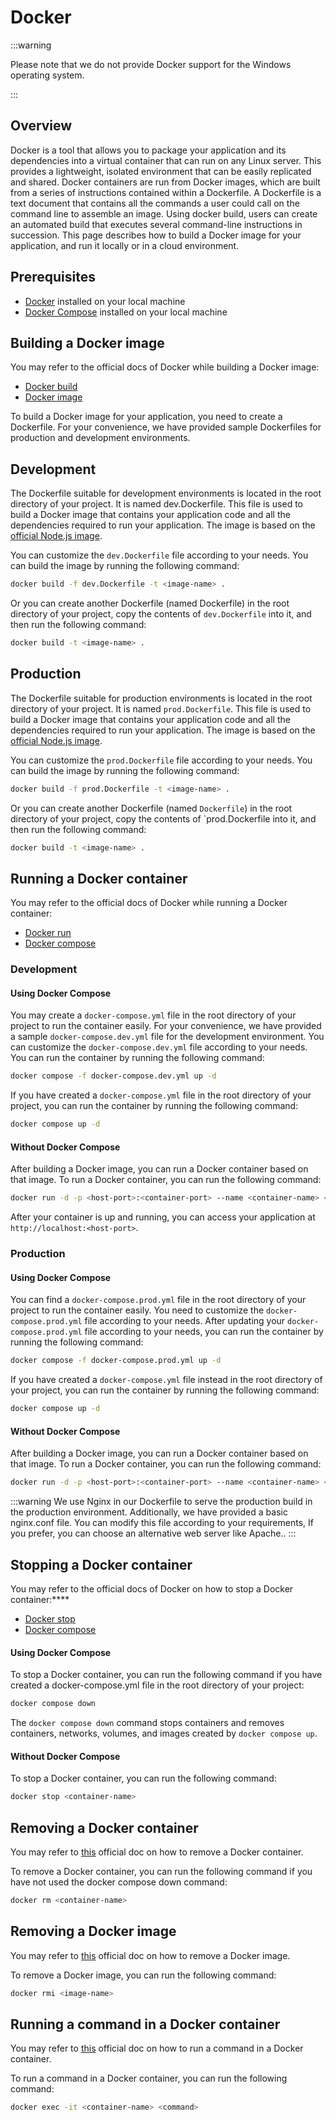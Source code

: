 
# Docker   <Badge text='Vue Only' style="vertical-align: middle" />

:::warning

Please note that we do not provide Docker support for the Windows operating system.

:::

## Overview

Docker is a tool that allows you to package your application and its dependencies into a virtual container that can run on any Linux server. This provides a lightweight, isolated environment that can be easily replicated and shared. Docker containers are run from Docker images, which are built from a series of instructions contained within a Dockerfile. A Dockerfile is a text document that contains all the commands a user could call on the command line to assemble an image. Using docker build, users can create an automated build that executes several command-line instructions in succession. This page describes how to build a Docker image for your application, and run it locally or in a cloud environment.

## Prerequisites

- [Docker](https://docs.docker.com/get-docker/) installed on your local machine
- [Docker Compose](https://docs.docker.com/compose/install/) installed on your local machine

## Building a Docker image

You may refer to the official docs of Docker while building a Docker image:

- [Docker build](https://docs.docker.com/engine/reference/commandline/build/)
- [Docker image](https://docs.docker.com/engine/reference/commandline/image/)

To build a Docker image for your application, you need to create a Dockerfile. For your convenience, we have provided sample Dockerfiles for production and development environments.

## Development

The Dockerfile suitable for development environments is located in the root directory of your project. It is named dev.Dockerfile. This file is used to build a Docker image that contains your application code and all the dependencies required to run your application. The image is based on the [official Node.js image](https://hub.docker.com/_/node/).

You can customize the `dev.Dockerfile` file according to your needs. You can build the image by running the following command:

```sh
docker build -f dev.Dockerfile -t <image-name> .
```

Or you can create another Dockerfile (named Dockerfile) in the root directory of your project, copy the contents of `dev.Dockerfile` into it, and then run the following command:

```sh
docker build -t <image-name> .
```

## Production

The Dockerfile suitable for production environments is located in the root directory of your project. It is named `prod.Dockerfile`. This file is used to build a Docker image that contains your application code and all the dependencies required to run your application. The image is based on the [official Node.js image](https://hub.docker.com/_/node/).

You can customize the `prod.Dockerfile` file according to your needs. You can build the image by running the following command:

```sh
docker build -f prod.Dockerfile -t <image-name> .
```

Or you can create another Dockerfile (named `Dockerfile`) in the root directory of your project, copy the contents of `prod.Dockerfile into it, and then run the following command:

```sh
docker build -t <image-name> .
```

## Running a Docker container

You may refer to the official docs of Docker while running a Docker container:

- [Docker run](https://docs.docker.com/engine/reference/commandline/run/)
- [Docker compose](https://docs.docker.com/compose/reference/)

### Development

#### Using Docker Compose

You may create a `docker-compose.yml` file in the root directory of your project to run the container easily. For your convenience, we have provided a sample `docker-compose.dev.yml` file for the development environment. You can customize the `docker-compose.dev.yml` file according to your needs. You can run the container by running the following command:

```sh
docker compose -f docker-compose.dev.yml up -d
```

If you have created a `docker-compose.yml` file in the root directory of your project, you can run the container by running the following command:

```sh
docker compose up -d
```

#### Without Docker Compose

After building a Docker image, you can run a Docker container based on that image. To run a Docker container, you can run the following command:

```sh
docker run -d -p <host-port>:<container-port> --name <container-name> <image-name>
```

After your container is up and running, you can access your application at `http://localhost:<host-port>`.

### Production

#### Using Docker Compose

You can find a `docker-compose.prod.yml` file in the root directory of your project to run the container easily. You need to customize the `docker-compose.prod.yml` file according to your needs. After updating your `docker-compose.prod.yml` file according to your needs, you can run the container by running the following command:

```sh
docker compose -f docker-compose.prod.yml up -d
```

If you have created a `docker-compose.yml` file instead in the root directory of your project, you can run the container by running the following command:

```sh
docker compose up -d
```

#### Without Docker Compose

After building a Docker image, you can run a Docker container based on that image. To run a Docker container, you can run the following command:

```sh
docker run -d -p <host-port>:<container-port> --name <container-name> <image-name>
```

:::warning
We use Nginx in our Dockerfile to serve the production build in the production environment. Additionally, we have provided a basic nginx.conf file. You can modify this file according to your requirements, If you prefer, you can choose an alternative web server like Apache..
:::

## Stopping a Docker container

You may refer to the official docs of Docker on how to stop a Docker container:****

- [Docker stop](https://docs.docker.com/engine/reference/commandline/stop/)
- [Docker compose](https://docs.docker.com/compose/reference/)

#### Using Docker Compose

To stop a Docker container, you can run the following command if you have created a docker-compose.yml file in the root directory of your project:

```sh
docker compose down
```

The `docker compose down` command stops containers and removes containers, networks, volumes, and images created by `docker compose up`.

#### Without Docker Compose

To stop a Docker container, you can run the following command:

```sh
docker stop <container-name>
```

## Removing a Docker container

You may refer to [this](https://docs.docker.com/engine/reference/commandline/rm/) official doc on how to remove a Docker container.

To remove a Docker container, you can run the following command if you have not used the docker compose down command:

```sh
docker rm <container-name>
```

## Removing a Docker image

You may refer to [this](https://docs.docker.com/engine/reference/commandline/rmi/) official doc on how to remove a Docker image.

To remove a Docker image, you can run the following command:

```sh
docker rmi <image-name>
```

## Running a command in a Docker container

You may refer to [this](https://docs.docker.com/engine/reference/commandline/exec/) official doc on how to run a command in a Docker container.

To run a command in a Docker container, you can run the following command:

```sh
docker exec -it <container-name> <command>
```
